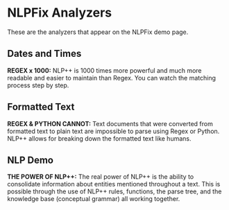 # NLPFix Analyzers

These are the analyzers that appear on the NLPFix demo page.

## Dates and Times
**REGEX x 1000:** NLP++ is 1000 times more powerful and much more readable and easier to maintain than Regex. You can watch the matching process step by step.

## Formatted Text
**REGEX & PYTHON CANNOT:** Text documents that were converted from formatted text to plain text are impossible to parse using Regex or Python. NLP++ allows for breaking down the formatted text like humans.

## NLP Demo
**THE POWER OF NLP++:** The real power of NLP++ is the ability to consolidate information about entities mentioned throughout a text. This is possible through the use of NLP++ rules, functions, the parse tree, and the knowledge base (conceptual grammar) all working together.
